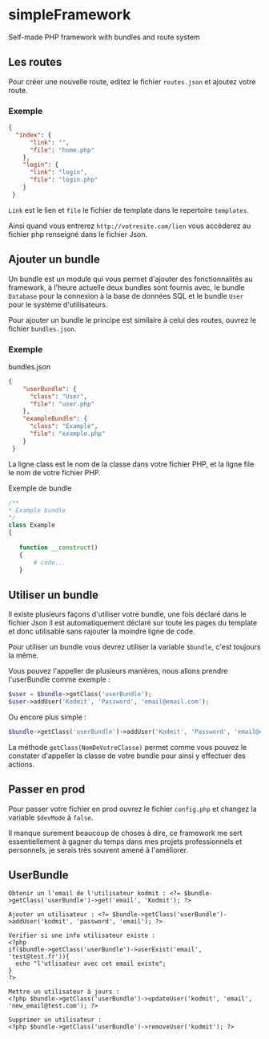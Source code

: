 # simpleFramework
Self-made PHP framework with bundles and route system 

## Les routes
Pour créer une nouvelle route, editez le fichier `routes.json` et ajoutez votre route.

### Exemple

``` json
{
  "index": {
      "link": "",
      "file": "home.php"
    },
    "login": {
      "link": "login",
      "file": "login.php"
    }
 }
```

``Link`` est le lien et ``file`` le fichier de template dans le repertoire ``templates``.

Ainsi quand vous entrerez ``http://votresite.com/lien`` vous accèderez au fichier php renseigné dans le fichier Json.


## Ajouter un bundle

Un bundle est un module qui vous permet d'ajouter des fonctionnalités au framework, à l'heure actuelle deux bundles sont fournis avec, le bundle ``Database`` pour la connexion à la base de données SQL et le bundle ``User`` pour le système d'utilisateurs.

Pour ajouter un bundle le principe est similaire à celui des routes, ouvrez le fichier ``bundles.json``.

### Exemple

bundles.json

``` json
{
    "userBundle": {
      "class": "User",
      "file": "user.php"
    },
    "exampleBundle": {
      "class": "Example",
      "file": "example.php"
    }
 }
 ```
 
 La ligne class est le nom de la classe dans votre fichier PHP, et la ligne file le nom de votre fichier PHP.
 
 Exemple de bundle
 
 ``` php
/**
* Example bundle
*/
class Example
{
	
	function __construct()
	{
		# code...
	} 
 
 ```
 
## Utiliser un bundle
 
 Il existe plusieurs façons d'utiliser votre bundle, une fois déclaré dans le fichier Json il est automatiquement déclaré sur toute les pages du template et donc utilisable sans rajouter la moindre ligne de code.
 
 Pour utiliser un bundle vous devrez utiliser la variable ``$bundle``, c'est toujours la même.
 
 Vous pouvez l'appeller de plusieurs manières, nous allons prendre l'userBundle comme exemple :
 
 ``` php
 $user = $bundle->getClass('userBundle');
 $user->addUser('Kodmit', 'Password', 'email@email.com');
 ```
 
 Ou encore plus simple :
 
  ``` php
  $bundle->getClass('userBundle')->addUser('Kodmit', 'Password', 'email@email.com');
  ```
 
 La méthode ``getClass(NomDeVotreClasse)`` permet comme vous pouvez le constater d'appeller la classe de votre bundle pour ainsi y effectuer des actions.
 
## Passer en prod
 
 Pour passer votre fichier en prod ouvrez le fichier ``config.php`` et changez la variable ``$devMode`` à ``false``.
 
 
 Il manque surement beaucoup de choses à dire, ce framework me sert essentiellement à gagner du temps dans mes projets professionnels et personnels, je serais très souvent amené à l'améliorer.
 
## UserBundle

```
Obtenir un l'email de l'utilisateur kodmit : <?= $bundle->getClass('userBundle')->get('email', 'Kodmit'); ?>

Ajouter un utilisateur : <?= $bundle->getClass('userBundle')->addUser('kodmit', 'password', 'email'); ?>

Verifier si une info utilisateur existe : 
<?php
if($bundle->getClass('userBundle')->userExist('email', 'test@test.fr')){
  echo "l'utlisateur avec cet email existe";
}
?>

Mettre un utilisateur à jours :
<?php $bundle->getClass('userBundle')->updateUser('kodmit', 'email', 'new_email@test.com'); ?>

Supprimer un utilisateur :
<?php $bundle->getClass('userBundle')->removeUser('kodmit'); ?>
```
 
